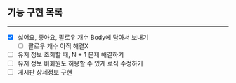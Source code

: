 ## 기능 구현 목록
<hr>

- [x] 싫어요, 좋아요, 팔로우 개수 Body에 담아서 보내기
  - [ ] 팔로우 개수 아직 해결X
- [ ] 유저 정보 조회할 때, N + 1 문제 해결하기
- [ ] 유저 정보 비회원도 허용할 수 있게 로직 수정하기
- [ ] 게시판 상세정보 구현